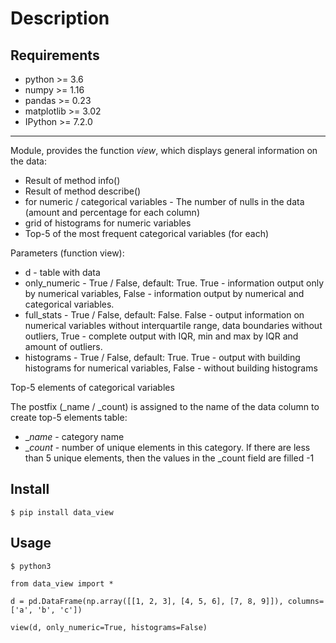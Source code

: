 Description
===========

Requirements
------------

* python >= 3.6
* numpy >= 1.16
* pandas >= 0.23
* matplotlib >= 3.02
* IPython >= 7.2.0

------------

Module, provides the function _view_, which displays general information on the data:
  - Result of method info()
  - Result of method describe()
  - for numeric / categorical variables - The number of nulls in the data (amount and percentage for each column)
  - grid of histograms for numeric variables
  - Top-5 of the most frequent categorical variables (for each)

Parameters (function view):
 * d - table with data
 * only_numeric - True / False, default: True. True - information output only by numerical variables, False - information output by numerical and categorical variables.
 * full_stats - True / False, default: False. False - output information on numerical variables without interquartile range, data boundaries without outliers, True - complete output with IQR, min and max by IQR and amount of outliers.
 * histograms - True / False, default: True. True - output with building histograms for numerical variables, False - without building histograms

Top-5 elements of categorical variables

 The postfix (_name / _count) is assigned to the name of the data column to create top-5 elements table:
  - __name_ - category name
  - __count_ - number of unique elements in this category. If there are less than 5 unique elements, then the values ​​in the _count field are filled -1

Install
-------
	$ pip install data_view

Usage
-----

    $ python3

    from data_view import *

    d = pd.DataFrame(np.array([[1, 2, 3], [4, 5, 6], [7, 8, 9]]), columns=['a', 'b', 'c'])

    view(d, only_numeric=True, histograms=False)

